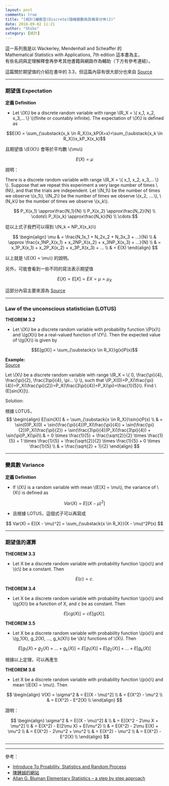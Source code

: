 ```yaml
---
layout: post
comments: true
title: "[統計]離散型(Discrete)隨機變數與其機率分佈(2)"
date: 2018-09-02 11:21
author: "Shihs"
category: [統計]
---
```


這一系列我是以 
Wackerley, Mendenhall and Scheaffer 的 <br>
Mathematical Statistics with Applications, 7th edition 這本書為主，<br>
有些名詞與定理解釋會再參考其他書籍與網路作為輔助（下方有參考連結）。

這篇關於期望值的介紹在書中的 3.3，但這篇內容有很大部分也來自 [Source](https://www.probabilitycourse.com/chapter3/3_2_2_expectation.php)


***
### 期望值 Expectation ###
**定義 Definition**

* Let \\(X\\) be a discrete random variable with range \\(R_X = \\{ x_1, x_2, x_3,... \\} \\)(finite or countably infinite). The expectation of \\(X\\) is defined as

$$E(X) = \sum_{\substack{x_k \in R_X}}x_kP(X=x)=\sum_{\substack{x_k \in R_X}}x_kP_X(x_k)$$


且期望值 \\(E(X)\\) 會等於平均數 \\(\mu\\)

$$E(X) = \mu$$


說明：

>
There is a discrete random variable with range \\(R_X = \\{ x_1, x_2, x_3,... \\} \\). Suppose that we repeat this experiment a very large number of times \\(N\\), and that the trials are independent. Let \\(N_1\\) be the number of times we observe \\(x_1\\), \\(N_2\\) be the number of times we observe \\(x_2, ....\\), \\(N_k\\) be the number of times we observe \\(x_k\\).

$$
P_X(x_1) \approx\frac{N_1}{N} \\
P_X(x_2) \approx\frac{N_2}{N} \\
\cdots\\
P_X(x_k) \approx\frac{N_k}{N} \\
\cdots
$$

>
從以上式子我們可以得到 \\(N_k = NP_X(x_k)\\)

$$
\begin{align}
\mu & = \frac{N_1x_1 + N_2x_2 + N_3x_3 + ...}{N} \\
& \approx \frac{x_1NP_X(x_1) + x_2NP_X(x_2) + x_3NP_X(x_3) + ...}{N} \\
& = x_1P_X(x_1) + x_2P_X(x_2) + x_3P_X(x_3) + ... \\
& = E(X)
\end{align}
$$

以上就是 \\(E(X) = \mu\\) 的說明。




另外，可能會看到一些不同的寫法表示期望值

$$E(X)=E[X]=EX=\mu=\mu_X$$


這部分內容主要來源為 [Source](https://www.probabilitycourse.com/chapter3/3_2_2_expectation.php)

***
### Law of the unconscious statistician (LOTUS) ###
**THEOREM 3.2**
* Let \\(X\\) be a discrete random variable with probability function \\(P(x)\\) and \\(g(X)\\) be a real-valued function of \\(Y\\). Then the expected value of \\(g(X)\\) is given by

$$E[g(X)] = \sum_{\substack{x \in R_X}}g(x)P(x)$$


**Example:** <br>
[Source](https://www.probabilitycourse.com/chapter3/3_2_3_functions_random_var.php)
>
Let \\(X\\) be a discrete random variable with range \\(R_X = \\{ 0, \frac{\pi}{4}, \frac{\pi}{2}, \frac{3\pi}{4}, \pi... \\} \\), such that \\(P_X(0)=P_X(\frac{\pi}{4})=P_X(\frac{\pi}{2})=P_X(\frac{3\pi}{4})=P_X(\pi)=\frac{1}{5}\\).  Find \\(E[sin(X)]\\).

Solution:

>
根據 LOTUS，
$$
\begin{align}
E[\sin(X)] & = \sum_{\substack{x \in R_X}}\sin(x)P(x) \\
& = \sin(0)P_X(0) +  \sin(\frac{\pi}{4})P_X(\frac{\pi}{4}) + \sin(\frac{\pi}{2})P_X(\frac{\pi}{2}) + \sin(\frac{3\pi}{4})P_X(\frac{3\pi}{4}) + \sin(\pi)P_X(\pi)\\
& = 0 \times \frac{1}{5} + \frac{\sqrt{2}}{2} \times \frac{1}{5} + 1 \times \frac{1}{5} + \frac{\sqrt{2}}{2} \times \frac{1}{5} + 0 \times \frac{1}{5} \\
& = \frac{\sqrt{2} + 1}{2}
\end{align}
$$

***
### 變異數 Variance ###
**定義 Definition**

* If \\(X\\) is a random variable with mean \\(E[X] = \mu\\), the variance of \\(X\\) is defined as 

$$
Var(X) = E[(X - \mu)^2]
$$

* 且根據 LOTUS，這個式子可以再寫成

$$
Var(X) = E[(X - \mu)^2] = \sum_{\substack{x \in R_X}}(X - \mu)^2P(x)
$$

***
### 期望值的運算 ###
**THEOREM 3.3**

* Let X be a discrete random variable with probability function \\(p(x)\\) and \\(c\\) be a constant. Then 

$$
E(c) = c.
$$

**THEOREM 3.4**
* Let X be a discrete random variable with probability function \\(p(x)\\) and \\(g(X)\\) be a function of X, and c be as constant. Then 

$$
E[cg(X)] = cE[g(X)].
$$

**THEOREM 3.5**
* Let X be a discrete random variable with probability function \\(p(x)\\) and \\(g_1(X), g_2(X), ..., g_k(X)\\) be \\(k\\) functions of \\(X\\). Then

$$
E[g_1(X)+g_2(X)+...+g_k(X)] = E[g_1(X)] + E[g_2(X)] + ... + E[g_k(X)]
$$


根據以上定理，可以再產生

**THEOREM 3.6**
* Let X be a discrete random variable with probability function \\(p(x)\\) and mean \\(E(X) = \mu\\). Then 

$$
\begin{align}
V(X) = \sigma^2 & = E[(X - \mu)^2] \\
& = E(X^2) - \mu^2 \\
& = E(X^2) - E^2(X) \\
\end{align}
$$

證明：

>
$$
\begin{align}
\sigma^2 & = E[(X - \mu)^2] & \\
& = E[(X^2 - 2\mu X + \mu^2] \\
& = E(X^2) - E(2\mu X) + E(\mu^2) \\
& = E(X^2) - 2\mu E(X) + \mu^2 \\
& = E(X^2) - 2\mu^2 + \mu^2 \\
& = E(X^2) - \mu^2 \\
& = E(X^2) - E^2(X) \\
\end{align}
$$


***











***
參考：

* [Introduce To Proability, Statistics and Random Process](https://www.probabilitycourse.com)
* [陳鍾誠的網站](http://ccckmit.wikidot.com/st:main)
* [Allan G. Bluman Elementary Statistics – a step by step approach](https://bmalone.weebly.com/uploads/2/2/3/9/22391186/bluman_statistics_book.pdf)


